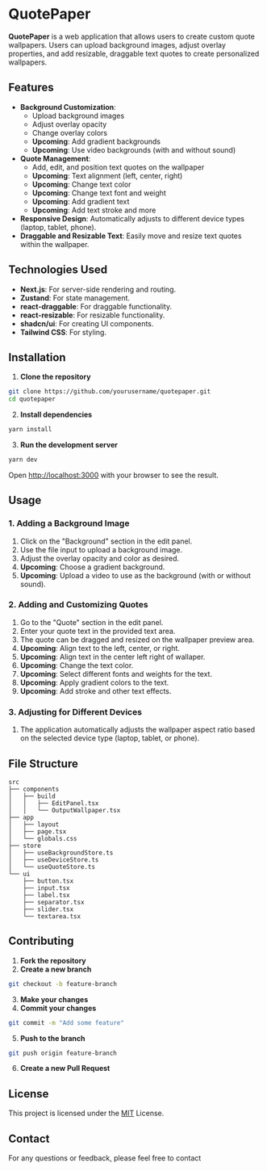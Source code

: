 # QuotePaper

**QuotePaper** is a web application that allows users to create custom quote wallpapers. Users can upload background images, adjust overlay properties, and add resizable, draggable text quotes to create personalized wallpapers.

## Features

- **Background Customization**:
  - Upload background images
  - Adjust overlay opacity
  - Change overlay colors
  - **Upcoming**: Add gradient backgrounds
  - **Upcoming**: Use video backgrounds (with and without sound)
- **Quote Management**:
  - Add, edit, and position text quotes on the wallpaper
  - **Upcoming**: Text alignment (left, center, right)
  - **Upcoming**: Change text color
  - **Upcoming**: Change text font and weight
  - **Upcoming**: Add gradient text
  - **Upcoming**: Add text stroke and more
- **Responsive Design**: Automatically adjusts to different device types (laptop, tablet, phone).
- **Draggable and Resizable Text**: Easily move and resize text quotes within the wallpaper.

## Technologies Used

- **Next.js**: For server-side rendering and routing.
- **Zustand**: For state management.
- **react-draggable**: For draggable functionality.
- **react-resizable**: For resizable functionality.
- **shadcn/ui**: For creating UI components.
- **Tailwind CSS**: For styling.

## Installation

1. **Clone the repository**

```sh
git clone https://github.com/yourusername/quotepaper.git
cd quotepaper
```

2. **Install dependencies**

```sh
yarn install
```

3. **Run the development server**

```sh
yarn dev
```

Open [http://localhost:3000](http://localhost:3000) with your browser to see the result.

## Usage

### 1. Adding a Background Image

1. Click on the "Background" section in the edit panel.
2. Use the file input to upload a background image.
3. Adjust the overlay opacity and color as desired.
4. **Upcoming**: Choose a gradient background.
5. **Upcoming**: Upload a video to use as the background (with or without sound).

### 2. Adding and Customizing Quotes

1. Go to the "Quote" section in the edit panel.
2. Enter your quote text in the provided text area.
3. The quote can be dragged and resized on the wallpaper preview area.
4. **Upcoming**: Align text to the left, center, or right.
5. **Upcoming**: Align text in the center left right of wallaper.
6. **Upcoming**: Change the text color.
7. **Upcoming**: Select different fonts and weights for the text.
8. **Upcoming**: Apply gradient colors to the text.
9. **Upcoming**: Add stroke and other text effects.

### 3. Adjusting for Different Devices

1. The application automatically adjusts the wallpaper aspect ratio based on the selected device type (laptop, tablet, or phone).

## File Structure

```plaintext
src
├── components
│   ├── build
│   │   ├── EditPanel.tsx
│   │   └── OutputWallpaper.tsx
├── app
│   ├── layout
│   ├── page.tsx
│   └── globals.css
├── store
│   ├── useBackgroundStore.ts
│   ├── useDeviceStore.ts
│   └── useQuoteStore.ts
└── ui
    ├── button.tsx
    ├── input.tsx
    ├── label.tsx
    ├── separator.tsx
    ├── slider.tsx
    └── textarea.tsx
```

## Contributing

1. **Fork the repository**
2. **Create a new branch**

```sh
git checkout -b feature-branch
```

3. **Make your changes**
4. **Commit your changes**

```sh
git commit -m "Add some feature"
```

5. **Push to the branch**

```sh
git push origin feature-branch
```

6. **Create a new Pull Request**

## License

This project is licensed under the [MIT](LICENSE) License.

## Contact

For any questions or feedback, please feel free to contact

